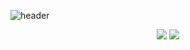 ![header](https://capsule-render.vercel.app/api?type=wave&color=auto&height=300&section=header&text=welcome%20myhome&fontSize=90)

<div align="center">
<img src="https://img.shields.io/badge/javascript-F7DF1E?style=flat&logo=javascript&logoColor=white"/> 
<img src="https://img.shields.io/badge/html5-E34F26?style=flat&logo=html5&logoColor=white"/>
	</div>


 
